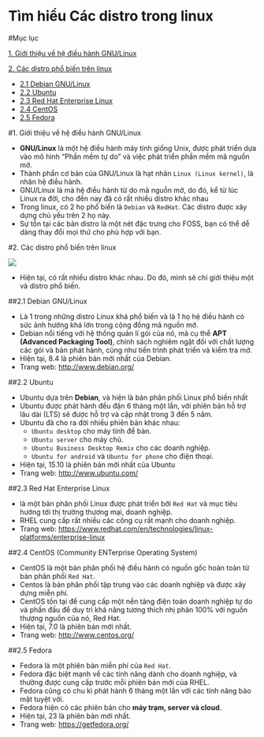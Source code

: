 # Tìm hiểu Các distro trong linux

#Mục lục

[1. Giới thiệu về hệ điều hành GNU/Linux](#gioithieu)

[2. Các distro phổ biến trên linux](#distro)
* [2.1 Debian GNU/Linux](#debian)
* [2.2 Ubuntu](#ubuntu)
* [2.3 Red Hat Enterprise Linux](#rhel)
* [2.4 CentOS ](#centos)
* [2.5 Fedora](#fedora)

<a name="gioithieu"></a>
#1. Giới thiệu về hệ điều hành GNU/Linux
* **GNU/Linux** là một hệ điều hành máy tính giống Unix, được phát triển dựa vào mô hình “Phần mềm tự do” và việc phát triển phần mềm mã nguồn mở.
* Thành phần cơ bản của GNU/Linux là hạt nhân `Linux (Linux kernel)`, là nhân hệ điều hành.
* GNU/Linux là mà hệ điều hành từ do mã nguồn mở, do đó, kể từ lúc Linux ra đời, cho đến nay đã có rất nhiều distro khác nhau
* Trong linux, có 2 họ phổ biến là `Debian` và `RedHat`. Các distro được xây dựng chủ yếu trên 2 họ này.
* Sự tồn tại các bản distro là một nét đặc trưng cho FOSS, bạn có thể dễ dàng thay đổi mọi thứ cho phù hợp với bạn.

<a name="distro"></a>
#2. Các distro phổ biến trên linux

![](https://trungquan710.com/wp-content/uploads/2014/09/logos-distros.jpg)


* Hiện tại, có rất nhiều distro khác nhau. Do đó, mình sẽ chỉ giới thiệu một và distro phổ biến.

<a name="debian"></a>
##2.1 Debian GNU/Linux
* Là 1 trong những distro Linux khá phổ biến và là 1 họ hệ điều hành có sức ảnh hưởng khá lớn trong cộng đồng mã nguồn mở.
* Debian nổi tiếng với hệ thống quản lí gói của nó, mà cụ thể **APT (Advanced Packaging Tool)**, chính sách nghiêm ngặt đối với chất lượng các gói và bản phát hành, cũng như tiến trình phát triển và kiểm tra mở.
* Hiện tại, 8.4  là phiên bản mới nhất của Debian.
* Trang web: http://www.debian.org/

<a name="ubuntu"></a>
##2.2 Ubuntu
* Ubuntu dựa trên **Debian**, và hiện là bản phân phối Linux phổ biến nhất
* Ubuntu được phát hành đều đặn 6 tháng một lần, với phiên bản hỗ trợ lâu dài (LTS) sẽ được hỗ trợ và cập nhật trong 3 đến 5 năm.
* Ubuntu đã cho ra đời nhiều phiên bản khác nhau:
	* `Ubuntu desktop` cho máy tính để bàn.
	* `Ubuntu server` cho máy chủ.
	* `Ubuntu Business Desktop Remix` cho các doanh nghiệp.
	* `Ubuntu for android` và `Ubuntu for phone` cho điện thoại.
* Hiện tại, 15.10 là phiên bản mới nhất của Ubuntu
* Trang web: http://www.ubuntu.com/

<a name="rhel"></a>
##2.3 Red Hat Enterprise Linux
* là một bản phân phối Linux được phát triển bởi `Red Hat` và mục tiêu hướng tới thị trường thương mại, doanh nghiệp. 
* RHEL cung cấp rất nhiều các công cụ rất mạnh cho doanh nghiệp.
* Trang web: https://www.redhat.com/en/technologies/linux-platforms/enterprise-linux

<a name="centos"></a>
##2.4 CentOS (Community ENTerprise Operating System)
* CentOS là một bản phân phối hệ điều hành có nguồn gốc hoàn toàn từ bản phân phối `Red Hat`.
* Centos là bản phân phối tập trung vào các doanh nghiệp và được xây dựng miễn phí.
* CentOS tồn tại để cung cấp một nền tảng điện toán doanh nghiệp tự do và phấn đấu để duy trì khả năng tương thích nhị phân 100% với nguồn thượng nguồn của nó, Red Hat.
* Hiện tại, 7.0 là phiên bản mới nhất.
* Trang web: http://www.centos.org/

<a name="fedora"></a>
##2.5 Fedora
* Fedora là một phiên bản miễn phí của `Red Hat`.
* Fedora đặc biệt mạnh về các tính năng dành cho doanh nghiệp, và thường được cung cấp trước mỗi phiên bản mới của RHEL.
* Fedora cũng có chu kì phát hành 6 tháng một lần với các tính năng bảo mật tuyệt vời. 
* Fedora hiện có các phiên bản cho **máy trạm, server và cloud**.
* Hiện tại, 23 là phiên bản mới nhất.
* Trang web: https://getfedora.org/

